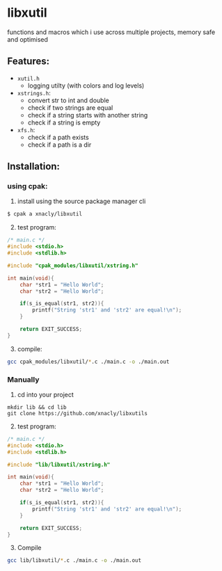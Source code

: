 # libxutil
functions and macros which i use across multiple projects, memory safe and optimised

## Features:
- `xutil.h`
    - logging utilty (with colors and log levels)
- `xstrings.h`:
    - convert str to int and double
    - check if two strings are equal
    - check if a string starts with another string
    - check if a string is empty
- `xfs.h`:
    - check if a path exists
    - check if a path is a dir

## Installation:
### using cpak:
1. install using the source package manager cli
```bash
$ cpak a xnacly/libxutil
```

2. test program:

```c
/* main.c */
#include <stdio.h>
#include <stdlib.h>

#include "cpak_modules/libxutil/xstring.h"

int main(void){
    char *str1 = "Hello World";
    char *str2 = "Hello World";

    if(s_is_equal(str1, str2)){
        printf("String 'str1' and 'str2' are equal!\n");
    }

    return EXIT_SUCCESS;
}
```

3. compile:
```bash
gcc cpak_modules/libxutil/*.c ./main.c -o ./main.out
```

### Manually 
1. cd into your project
```
mkdir lib && cd lib
git clone https://github.com/xnacly/libxutils
```
2. test program:

```c
/* main.c */
#include <stdio.h>
#include <stdlib.h>

#include "lib/libxutil/xstring.h"

int main(void){
    char *str1 = "Hello World";
    char *str2 = "Hello World";

    if(s_is_equal(str1, str2)){
        printf("String 'str1' and 'str2' are equal!\n");
    }

    return EXIT_SUCCESS;
}
```

3. Compile

```bash
gcc lib/libxutil/*.c ./main.c -o ./main.out
```

